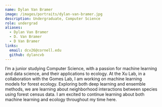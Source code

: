 ```yaml
---
name: Dylan Van Bramer
image: /images/portraits/dylan-van-bramer.jpg
description: Undergraduate, Computer Science
role: undergrad
aliases: 
  - Dylan Van Bramer
  - D. Van Bramer
  - D Van Bramer
links:
  email: dcv26@cornell.edu 
  github: dylancvb
---
```

I’m a junior studying Computer Science, with a passion for machine learning and data science, and their applications to ecology. At the Xu Lab, in a collaboration with the Gomes Lab, I am working on machine learning models for forest ecology. Exploring both deep learning and ensemble methods, we are learning about neighborhood interactions between species using forest census data. I am excited to continue learning about both machine learning and ecology throughout my time here.
